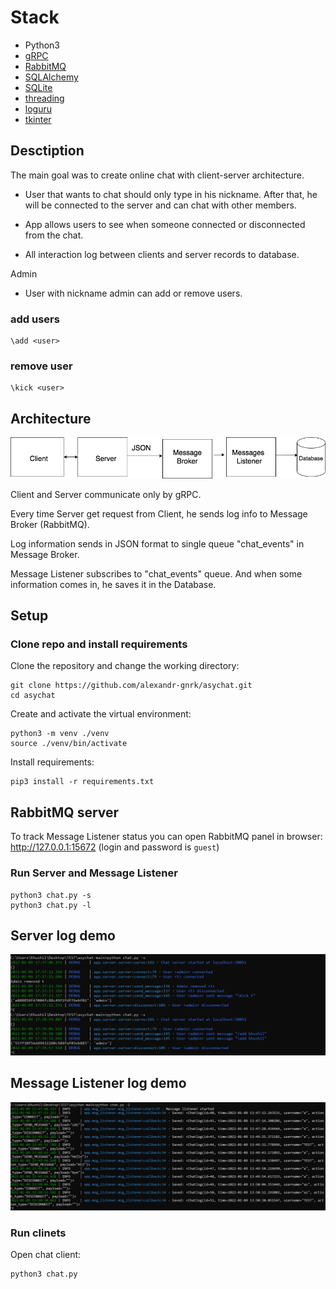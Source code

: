 # Stack

- Python3
- [gRPC](https://grpc.io/)
- [RabbitMQ](https://www.rabbitmq.com/)
- [SQLAlchemy](https://www.sqlalchemy.org/)
- [SQLite](https://www.sqlite.org/index.html)
- [threading](https://docs.python.org/3/library/threading.html)
- [loguru](https://github.com/Delgan/loguru)
- [tkinter](https://docs.python.org/3/library/tkinter.html)

## Desctiption
The main goal was to create online chat with client-server architecture.

- User that wants to chat should only type in his nickname. After that, he will be connected to the server and can chat with other members.

- App allows users to see when someone connected or disconnected from the chat.

- All interaction log between clients and server records to database.

Admin

- User with nickname admin can add or remove users.
### add users
	
	\add <user>

### remove user

	\kick <user>

## Architecture
![App architecture](./imgs/architecture.png)

Client and Server communicate only by gRPC. 

Every time Server get request from Client, he sends log info to Message Broker (RabbitMQ). 

Log information sends in JSON format to single queue "chat_events" in Message Broker.

Message Listener subscribes to "chat_events" queue. And when some information comes in, he saves it in the Database.

## Setup

### Clone repo and install requirements
Clone the repository and change the working directory:

    git clone https://github.com/alexandr-gnrk/asychat.git
    cd asychat
Create and activate the virtual environment:

    python3 -m venv ./venv
    source ./venv/bin/activate
Install requirements:

    pip3 install -r requirements.txt

## RabbitMQ server

To track Message Listener status you can open RabbitMQ panel in browser: http://127.0.0.1:15672 (login and password is ```guest```)

### Run Server and Message Listener

    python3 chat.py -s
    python3 chat.py -l

## Server log demo
![Server Log](./imgs/server.PNG)


## Message Listener log demo
![Message Listener](./imgs/messageListner.PNG)
	
### Run clinets

Open chat client:

    python3 chat.py
    
